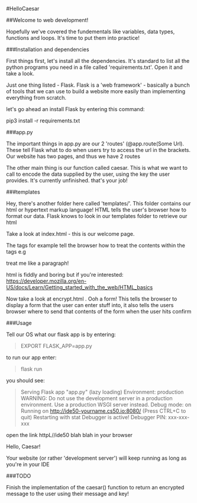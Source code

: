 #HelloCaesar


##Welcome to web development!

Hopefully we've covered the fundementals like variables, data types, functions and loops. It's time to put them into practice!

###Installation and dependencies

First things first, let's install all the dependencies. It's standard to list all the python programs you need in a file called 'requirements.txt'. Open it and take a look.

Just one thing listed - Flask. Flask is a 'web framework' - basically a bunch of tools that we can use to build a website more easily than implementing everything from scratch.

let's go ahead an install Flask by entering this command:

pip3 install -r requirements.txt

###app.py

The important things in app.py are our 2 'routes' (@app.route(Some Url). These tell Flask what to do when users try to access the url in the brackets. Our website has two pages, and thus we have 2 routes

The other main thing is our function called caesar. This is what we want to call to encode the data supplied by the user, using the key the user provides. It's currently unfinished. that's your job!

###templates

Hey, there's another folder here called 'templates/'. This folder contains our html or hypertext markup language! HTML tells the user's browser how to format our data. Flask knows to look in our templates folder to retrieve our html

Take a look at index.html - this is our welcome page.

The tags for example <html> tell the browser how to treat the contents within the tags e.g <p> treat me like a paragraph! </p>

html is fiddly and boring but if you're interested: https://developer.mozilla.org/en-US/docs/Learn/Getting_started_with_the_web/HTML_basics

Now take a look at encrypt.html . Ooh a form! This tells the browser to display a form that the user can enter stuff into, it also tells the users browser where to send that contents of the form when the user hits confirm

###Usage

Tell our OS what our flask app is by entering:

> EXPORT FLASK_APP=app.py

to run our app enter:

> flask run

you should see:

 > Serving Flask app "app.py" (lazy loading)
 > Environment: production
 > WARNING: Do not use the development server in a production environment.
 > Use a production WSGI server instead.
 > Debug mode: on
 > Running on http://ide50-yourname.cs50.io:8080/ (Press CTRL+C to quit)
 > Restarting with stat
 > Debugger is active!
 > Debugger PIN: xxx-xxx-xxx

open the  link httpL//ide50 blah blah in your browser

Hello, Caesar!

Your website (or rather 'development server') will keep running as long as you're in your IDE

###TODO

Finish the implementation of the caesar() function to return an encrypted message to the user using their message and key!


